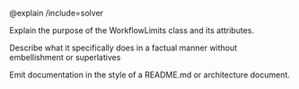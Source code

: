 @explain /include=solver 

Explain the purpose of the WorkflowLimits class and its attributes.

Describe what it specifically does in a factual manner without embellishment or superlatives

Emit documentation in the style of a README.md or architecture document.

